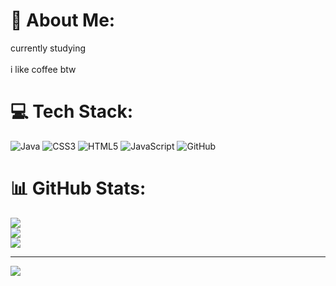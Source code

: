 # 💫 About Me:
currently studying<br><br>i like coffee btw


# 💻 Tech Stack:
![Java](https://img.shields.io/badge/java-%23ED8B00.svg?style=for-the-badge&logo=openjdk&logoColor=white) ![CSS3](https://img.shields.io/badge/css3-%231572B6.svg?style=for-the-badge&logo=css3&logoColor=white) ![HTML5](https://img.shields.io/badge/html5-%23E34F26.svg?style=for-the-badge&logo=html5&logoColor=white) ![JavaScript](https://img.shields.io/badge/javascript-%23323330.svg?style=for-the-badge&logo=javascript&logoColor=%23F7DF1E) ![GitHub](https://img.shields.io/badge/github-%23121011.svg?style=for-the-badge&logo=github&logoColor=white)
# 📊 GitHub Stats:
![](https://github-readme-stats.vercel.app/api?username=razorx411&theme=dark&hide_border=false&include_all_commits=false&count_private=false)<br/>
![](https://github-readme-streak-stats.herokuapp.com/?user=razorx411&theme=dark&hide_border=false)<br/>
![](https://github-readme-stats.vercel.app/api/top-langs/?username=razorx411&theme=dark&hide_border=false&include_all_commits=false&count_private=false&layout=compact)

---
[![](https://visitcount.itsvg.in/api?id=razorx411&icon=0&color=0)](https://visitcount.itsvg.in)

